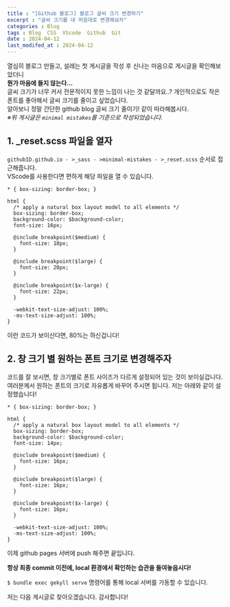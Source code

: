 ```yaml
---
title : "[Github 블로그] 블로그 글씨 크기 변경하기"
excerpt : "글씨 크기를 내 마음대로 변경해보자"
categories : Blog
tags : Blog  CSS  VScode  Github  Git
date : 2024-04-12
last_modifed_at : 2024-04-12
---
```


열심히 블로그 만들고, 설레는 첫 게시글을 작성 후 신나는 마음으로 게시글을 확인해보았더니  
**뭔가 마음에 들지 않는다...**  
글씨 크기가 너무 커서 전문적이지 못한 느낌이 나는 것 같달까요..? 개인적으로도 작은 폰트를 좋아해서 글씨 크기를 줄이고 싶었습니다.  
알아보니 정말 간단한 github blog 글씨 크기 줄이기! 같이 따라해봅시다.  
*※위 게시글은 `minimal mistakes`를 기준으로 작성되었습니다.*
## 1. _reset.scss 파일을 열자
`githubID.github.io - >_sass - >minimal-mistakes - >_reset.scss`   순서로 접근해줍니다.  
 VScode를 사용한다면 편하게 해당 파일을 열 수 있습니다.
```
* { box-sizing: border-box; }

html {
  /* apply a natural box layout model to all elements */
  box-sizing: border-box;
  background-color: $background-color;
  font-size: 16px;

  @include breakpoint($medium) {
    font-size: 18px;
  }

  @include breakpoint($large) {
    font-size: 20px;
  }

  @include breakpoint($x-large) {
    font-size: 22px;
  }

  -webkit-text-size-adjust: 100%;
  -ms-text-size-adjust: 100%;
}

```
이런 코드가 보이신다면, 80%는 하신겁니다!
## 2. 창 크기 별 원하는 폰트 크기로 변경해주자
코드를 잘 보시면, 창 크기별로 폰트 사이즈가 다르게 설정되어 있는 것이 보이실겁니다. 여러분께서 원하는 폰트의 크기로 자유롭게 바꾸어 주시면 됩니다. 저는 아래와 같이 설정했습니다!
```
* { box-sizing: border-box; }

html {
  /* apply a natural box layout model to all elements */
  box-sizing: border-box;
  background-color: $background-color;
  font-size: 14px;

  @include breakpoint($medium) {
    font-size: 16px;
  }

  @include breakpoint($large) {
    font-size: 16px;
  }

  @include breakpoint($x-large) {
    font-size: 16px;
  }

  -webkit-text-size-adjust: 100%;
  -ms-text-size-adjust: 100%;
}

```
이제 github pages 서버에 push 해주면 끝입니다.

**항상 최종 commit 이전에, local 환경에서 확인하는 습관을 들여놓읍시다!**

`$ bundle exec gekyll serve` 명령어를 통해 local 서버를 가동할 수 있습니다.

저는 다음 게시글로 찾아오겠습니다. 감사합니다!